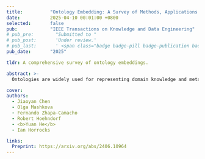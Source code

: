 ```yaml
---
title:          "Ontology Embedding: A Survey of Methods, Applications and Resources"
date:           2025-04-10 00:01:00 +0800
selected:       false
pub:            "IEEE Transactions on Knowledge and Data Engineering"
# pub_pre:        "Submitted to "
# pub_post:       'Under review.'
# pub_last:       ' <span class="badge badge-pill badge-publication badge-success">Poster</span>'
pub_date:       "2025"

tldr: A comprehensive survey of ontology embeddings.

abstract: >-
  Ontologies are widely used for representing domain knowledge and meta data, playing an increasingly important role in Information Systems, the Semantic Web, Bioinformatics and many other domains. However, logical reasoning that ontologies can directly support are quite limited in learning, approximation and prediction. One straightforward solution is to integrate statistical analysis and machine learning. To this end, automatically learning vector representation for knowledge of an ontology i.e., ontology embedding has been widely investigated in recent years. Numerous papers have been published on ontology embedding, but a lack of systematic reviews hinders researchers from gaining a comprehensive understanding of this field. To bridge this gap, we write this survey paper, which first introduces different kinds of semantics of ontologies, and formally defines ontology embedding from the perspectives of both mathematics and machine learning, as well as its property of faithfulness. Based on this, it systematically categorises and analyses a relatively complete set of over 80 papers, according to the ontologies and semantics that they aim at, and their technical solutions including geometric modeling, sequence modeling and graph propagation. This survey also introduces the applications of ontology embedding in ontology engineering, machine learning augmentation and life sciences, presents a new library mOWL, and discusses the challenges and future directions.

cover: 
authors:
  - Jiaoyan Chen
  - Olga Mashkova
  - Fernando Zhapa-Camacho
  - Robert Hoehndorf
  - <b>Yuan He</b>
  - Ian Horrocks

links:
  Preprint: https://arxiv.org/abs/2406.10964
---
```

